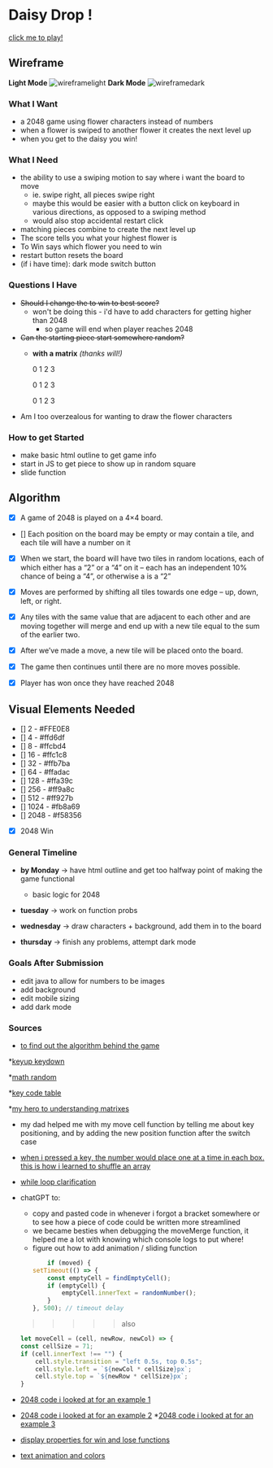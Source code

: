 # Daisy Drop !

[click me to play!](https://daisydrop.surge.sh/)

## Wireframe
**Light Mode**
![wireframelight](https://i.imgur.com/RgwjKOH.png)
**Dark Mode**
![wireframedark](https://i.imgur.com/E1RU3YR.png)
### What I Want 
* a 2048 game using flower characters instead of numbers 
* when a flower is swiped to another flower it creates the next level up
* when you get to the daisy you win! 

### What I Need

* the ability to use a swiping motion to say where i want the board to move 
    * ie. swipe right, all pieces swipe right
    * maybe this would be easier with a button click on keyboard in various directions, as opposed to a swiping method
    * would also stop accidental restart click
* matching pieces combine to create the next level up
* The score tells you what your highest flower is 
* To Win says which flower you need to win 
* restart button resets the board 
* (if i have time): dark mode switch button

### Questions I Have 

* ~~Should I change the to win to best score?~~
    * won't be doing this - i'd have to add characters for getting higher than 2048
        * so game will end when player reaches 2048
* ~~Can the starting piece start somewhere random?~~
    * **with a matrix** *(thanks will!)*

         0 1 2 3

        0 1 2 3

        0 1 2 3
* Am I too overzealous for wanting to draw the flower characters 

### How to get Started 

* make basic html outline to get game info 
* start in JS to get piece to show up in random square 
* slide function 

## Algorithm

- [x] A game of 2048 is played on a 4×4 board.
- [] Each position on the board may be empty or may contain a tile, and each tile will have a number on it
- [x] When we start, the board will have two tiles in random locations, each of which either has a “2” or a “4” on it – each has an independent 10% chance of being a “4”, or otherwise a is a “2”
- [x] Moves are performed by shifting all tiles towards one edge – up, down, left, or right.
- [x] Any tiles with the same value that are adjacent to each other and are moving together will merge and end up with a new tile equal to the sum of the earlier two.
- [x] After we’ve made a move, a new tile will be placed onto the board. 
- [x] The game then continues until there are no more moves possible.
- [x] Player has won once they have reached 2048


## Visual Elements Needed

- [] 2 - #FFE0E8
- [] 4 - #ffd6df
- [] 8 - #ffcbd4
- [] 16 - #ffc1c8
- [] 32 - #ffb7ba
- [] 64 - #ffadac
- [] 128 - #ffa39c
- [] 256 - #ff9a8c
- [] 512 - #ff927b
- [] 1024 - #fb8a69
- [] 2048 - #f58356
- [x] 2048 Win

### General Timeline 

* **by Monday** -> have html outline and get too halfway point of making the game functional
   * basic logic for 2048

* **tuesday** -> work on function probs 

* **wednesday** -> draw characters + background, add them in to the board

* **thursday** -> finish any problems, attempt dark mode

### Goals After Submission 
* edit java to allow for numbers to be images 
* add background
* edit mobile sizing
* add dark mode


### Sources

* [to find out the algorithm behind the game](https://www.baeldung.com/cs/2048-algorithm)

*[keyup keydown](https://stackoverflow.com/questions/43809436/how-can-i-move-the-ball-left-right-up-down-using-the-keybord)

*[math random](https://developer.mozilla.org/en-US/docs/Web/JavaScript/Reference/Global_Objects/Math/random)

*[key code table](https://www.toptal.com/developers/keycode/table)

*[my hero to understanding matrixes](https://ece.uwaterloo.ca/~dwharder/Matlab/assigning.html)

* my dad helped me with my move cell function by telling me about key positioning, and by adding the new position function after the switch case

* [when i pressed a key, the number would place one at a time in each box. this is how i learned to shuffle an array](https://dev.to/codebubb/how-to-shuffle-an-array-in-javascript-2ikj)

* [while loop clarification](https://www.w3schools.com/js/js_loop_while.asp)

* chatGPT to:
    * copy and pasted code in whenever i forgot a bracket somewhere or to see how a piece of code could be written more streamlined 
    * we became besties when debugging the moveMerge function, it helped me a lot with knowing which console logs to put where! 
    * figure out how to add animation / sliding function
        ```javascript
            if (moved) {
        setTimeout(() => {
            const emptyCell = findEmptyCell();
            if (emptyCell) {
                emptyCell.innerText = randomNumber();
            }
        }, 500); // timeout delay
    > >>>> also
    ``` javascript 
    let moveCell = (cell, newRow, newCol) => {
    const cellSize = 71;
    if (cell.innerText !== "") { 
        cell.style.transition = "left 0.5s, top 0.5s";
        cell.style.left = `${newCol * cellSize}px`;
        cell.style.top = `${newRow * cellSize}px`;
    }
    ```

* [2048 code i looked at for an example 1](https://www.geeksforgeeks.org/design-a-2048-game-in-javascript/)
* [2048 code i looked at for an example 2](https://medium.com/@aswingiftson007/2048-game-in-html-and-javascript-c6cc63d2698f)
*[2048 code i looked at for an example 3](https://codepen.io/fabi_yo_/pen/zNrmwZ)
* [display properties for win and lose functions](https://www.w3schools.com/jsref/prop_style_display.asp)
* [text animation and colors](https://fossheim.io/writing/posts/css-text-gradient/)